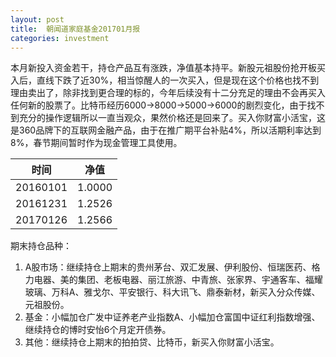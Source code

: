 ```yaml
---
layout: post
title:  朝闻道家庭基金201701月报
categories: investment
---
```

本月新投入资金若干，持仓产品互有涨跌，净值基本持平。新股元祖股份抢开板买入后，直线下跌了近30%，相当惊醒人的一次买入，但是现在这个价格也找不到理由卖出了，除非找到更合理的标的，今年后续没有十二分充足的理由不会再买入任何新的股票了。比特币经历6000->8000->5000->6000的剧烈变化，由于找不到充分的操作逻辑所以一直当观众，果然价格还是回来了。买入你财富小活宝，这是360品牌下的互联网金融产品，由于在推广期平台补贴4%，所以活期利率达到8%，春节期间暂时作为现金管理工具使用。

| 时间       | 净值     |
| -------- | ------ |
| 20160101 | 1.0000 |
| 20161231 | 1.2526 |
| 20170126 | 1.2566 |

期末持仓品种：

1. A股市场：继续持仓上期末的贵州茅台、双汇发展、伊利股份、恒瑞医药、格力电器、美的集团、老板电器、丽江旅游、中青旅、张家界、宇通客车、福耀玻璃、万科A、雅戈尔、平安银行、科大讯飞、鼎泰新材，新买入分众传媒、元祖股份。
2. 基金：小幅加仓广发中证养老产业指数A、小幅加仓富国中证红利指数增强、继续持仓的博时安怡6个月定开债券。
3. 其他：继续持仓上期末的拍拍贷、比特币，新买入你财富小活宝。


